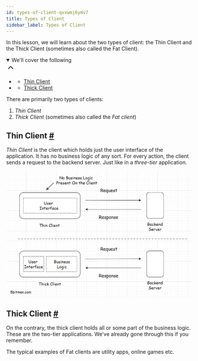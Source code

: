```yaml
---
id: types-of-client-qvxwmj6ymv7
title: Types of Client
sidebar_label: Types of Client
---
```


<div class="PageSummary__TopLeft-sc-19qsvz4-36 fwauBw"><p class="PageSummary__Description-sc-19qsvz4-13 cPWwbw">In this lesson, we will learn about the two types of client: the Thin Client and the Thick Client (sometimes also called the Fat Client).</p><div class="PageSummary__Toc-sc-19qsvz4-39 gUDsJM"><details open="" class="styles__PageTOCStyled-rf9d2l-0 jgnDfg"><summary role="button" tabindex="0" class="styles__HeadingWrap-rf9d2l-1 jpKLlP">We'll cover the following<div rotate="0" color="black" size="24" display="inline-flex" name="icon-button" class="styles__IconButton-sc-12pjl04-0 bLjBRS"><svg xmlns="http://www.w3.org/2000/svg" width="24" height="24" viewBox="0 0 24 24" fill="none" stroke="currentColor" stroke-width="2" stroke-linecap="round" stroke-linejoin="round"><polyline points="18 15 12 9 6 15"></polyline></svg></div></summary><div class="markdown-container-div"><div class="markdownViewer Markdown__Viewer-sc-7qtuee-1 dZltoR" role="none"><ul>
<li>
<ul>
<li><a href="#thin-client">Thin Client</a></li>
</ul>
</li>
<li>
<ul>
<li><a href="#thick-client">Thick Client</a></li>
</ul>
</li>
</ul>
</div></div></details></div></div><div class="styles__ViewerComponentViewStyled-sc-1xosrua-0 cvzEyH"><div><div><div><div><div class=""><div class=""><div class="markdown-container-div"><div class="markdownViewer Markdown__Viewer-sc-7qtuee-1 zJKNA" role="none"><p data-id="f7048003a861e3b6a57084f39e9ef21c">There are primarily two types of clients:</p>
<ol data-id="5f0d40c69193078e65bca512d3747273">
<li><em>Thin Client</em></li>
<li><em>Thick Client</em> (sometimes also called the <em>Fat client</em>)</li>
</ol>
</div></div></div></div></div></div></div></div></div><div class="styles__ViewerComponentViewStyled-sc-1xosrua-0 cvzEyH"><div><div><div><div><div class=""><div class=""><div class="markdown-container-div"><div class="markdownViewer Markdown__Viewer-sc-7qtuee-1 zJKNA" role="none"><h2 id="thin-client" data-id="9e36445521972a96ad0811a8e73b7c8a">Thin Client <a class="markdownIt-Anchor" href="#thin-client"><span class="anchor-link">#</span></a></h2>
<p data-id="14e76341d98cab1301bd4991907f50bc"><em>Thin Client</em> is the client which holds just the user interface of the application. It has no business logic of any sort. For every action, the client sends a request to the backend server. Just like in a <em>three-tier</em> application.</p>
<p data-id="d41d8cd98f00b204e9800998ecf8427e"><img src="assets/api_collection_6064040858091520_6411938009448448_page_5843821948567552_image_5181025489518592.jpeg" alt=""></p>
</div></div></div></div></div></div></div></div></div><div class="styles__ViewerComponentViewStyled-sc-1xosrua-0 cvzEyH"><div><div><div><div><div class=""><div class=""><div class="markdown-container-div"><div class="markdownViewer Markdown__Viewer-sc-7qtuee-1 zJKNA" role="none"><h2 id="thick-client" data-id="ea3cae01a1175234bd7abd4d5407e137">Thick Client <a class="markdownIt-Anchor" href="#thick-client"><span class="anchor-link">#</span></a></h2>
<p data-id="e1188b012f1a795b5d6a9333e89d09e2">On the contrary, the thick client holds all or some part of the business logic. These are the two-tier applications. We’ve already gone through this if you remember.</p>
<p data-id="8dca0412bf250650912ad93ead683256">The typical examples of Fat clients are utility apps, online games etc.</p>
</div></div></div></div></div></div></div></div></div>